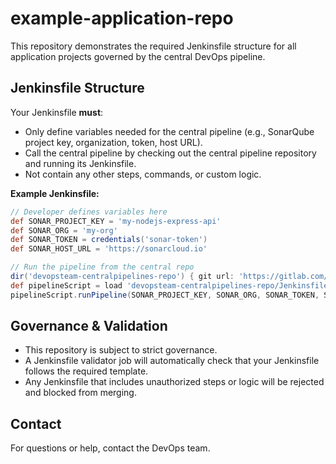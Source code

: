 # example-application-repo

This repository demonstrates the required Jenkinsfile structure for all application projects governed by the central DevOps pipeline.

## Jenkinsfile Structure
Your Jenkinsfile **must**:
- Only define variables needed for the central pipeline (e.g., SonarQube project key, organization, token, host URL).
- Call the central pipeline by checking out the central pipeline repository and running its Jenkinsfile.
- Not contain any other steps, commands, or custom logic.

**Example Jenkinsfile:**
```groovy
// Developer defines variables here
def SONAR_PROJECT_KEY = 'my-nodejs-express-api'
def SONAR_ORG = 'my-org'
def SONAR_TOKEN = credentials('sonar-token')
def SONAR_HOST_URL = 'https://sonarcloud.io'

// Run the pipeline from the central repo
dir('devopsteam-centralpipelines-repo') { git url: 'https://gitlab.com/your-group/devopsteam-centralpipelines-repo.git', branch: 'main' }
def pipelineScript = load 'devopsteam-centralpipelines-repo/Jenkinsfile'
pipelineScript.runPipeline(SONAR_PROJECT_KEY, SONAR_ORG, SONAR_TOKEN, SONAR_HOST_URL)
```

## Governance & Validation
- This repository is subject to strict governance.
- A Jenkinsfile validator job will automatically check that your Jenkinsfile follows the required template.
- Any Jenkinsfile that includes unauthorized steps or logic will be rejected and blocked from merging.

## Contact
For questions or help, contact the DevOps team.
